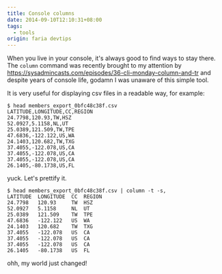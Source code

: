 ```yaml
---
title: Console columns
date: 2014-09-10T12:10:31+08:00
tags:
  - tools
origin: faria devtips
---
```

When you live in your console, it's always good to find ways to stay there. The `column` command was recently brought to my attention by https://sysadmincasts.com/episodes/36-cli-monday-column-and-tr and despite years of console life, godamn I was unaware of this simple tool.

It is very useful for displaying csv files in a readable way, for example:

    $ head members_export_0bfc48c38f.csv
    LATITUDE,LONGITUDE,CC,REGION
    24.7798,120.93,TW,HSZ
    52.0927,5.1158,NL,UT
    25.0389,121.509,TW,TPE
    47.6836,-122.122,US,WA
    24.1403,120.682,TW,TXG
    37.4055,-122.078,US,CA
    37.4055,-122.078,US,CA
    37.4055,-122.078,US,CA
    26.1405,-80.1738,US,FL

yuck. Let's prettify it. 

    $ head members_export_0bfc48c38f.csv | column -t -s,
    LATITUDE  LONGITUDE  CC  REGION
    24.7798   120.93     TW  HSZ
    52.0927   5.1158     NL  UT
    25.0389   121.509    TW  TPE
    47.6836   -122.122   US  WA
    24.1403   120.682    TW  TXG
    37.4055   -122.078   US  CA
    37.4055   -122.078   US  CA
    37.4055   -122.078   US  CA
    26.1405   -80.1738   US  FL

ohh, my world just changed!
